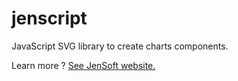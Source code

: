# jenscript
JavaScript SVG library to create charts components.

Learn more ? [See JenSoft website.](https://www.jensoftapi.com/site/framework/jenscript)
